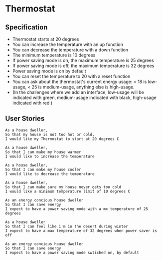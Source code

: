 # Thermostat

## Specification

- Thermostat starts at 20 degrees
- You can increase the temperature with an up function
- You can decrease the temperature with a down function
- The minimum temperature is 10 degrees
- If power saving mode is on, the maximum temperature is 25 degrees
- If power saving mode is off, the maximum temperature is 32 degrees
- Power saving mode is on by default
- You can reset the temperature to 20 with a reset function
- You can ask about the thermostat's current energy usage: < 18 is low-usage, < 25 is medium-usage, anything else is high-usage.
- (In the challenges where we add an interface, low-usage will be indicated with green, medium-usage indicated with black, high-usage indicated with red.)

## User Stories

```
As a house dweller,
So that my house is not too hot or cold,
I would like my Thermostat to start at 20 degrees C
```

```
As a house dweller,
So that I can make my house warmer
I would like to increase the temperature
```

```
As a house dweller,
So that I can make my house cooler
I would like to decrease the temperature
```

```
As a house dweller,
So that I can make sure my house never gets too cold
I would like a minimum temperature limit of 10 degrees C
```

```
As an energy concious house dweller
So that I can save energy
I expect to have a power saving mode with a mx temperature of 25 degrees
```

```
As a house dweller
So that I can feel like i'm in the desert during winter
I expect to have a max temperature of 32 degrees when power saver is off
```

```
As an energy concious house dweller
So that I can save energy
I expect to have a power saving mode swtiched on, by default
```
